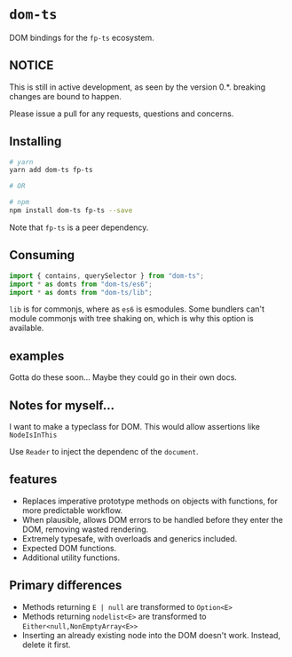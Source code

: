 # `dom-ts`

DOM bindings for the `fp-ts` ecosystem.

## NOTICE

This is still in active development, as seen by the version 0.\*. breaking changes are bound to happen.

Please issue a pull for any requests, questions and concerns.

## Installing

```sh
# yarn
yarn add dom-ts fp-ts

# OR

# npm
npm install dom-ts fp-ts --save
```

Note that `fp-ts` is a peer dependency.

## Consuming

```ts
import { contains, querySelector } from "dom-ts";
import * as domts from "dom-ts/es6";
import * as domts from "dom-ts/lib";
```

`lib` is for commonjs, where as `es6` is esmodules.
Some bundlers can't module commonjs with tree shaking on, which is why this option is available.

## examples

Gotta do these soon... Maybe they could go in their own docs.

## Notes for myself...

I want to make a typeclass for DOM.
This would allow assertions like `NodeIsInThis`

Use `Reader` to inject the dependenc of the `document`.

## features

- Replaces imperative prototype methods on objects with functions, for more predictable workflow.
- When plausible, allows DOM errors to be handled before they enter the DOM, removing wasted rendering.
- Extremely typesafe, with overloads and generics included.
- Expected DOM functions.
- Additional utility functions.

## Primary differences

- Methods returning `E | null` are transformed to `Option<E>`
- Methods returning `nodelist<E>` are transformed to `Either<null,NonEmptyArray<E>>`
- Inserting an already existing node into the DOM doesn't work. Instead, delete it first.
